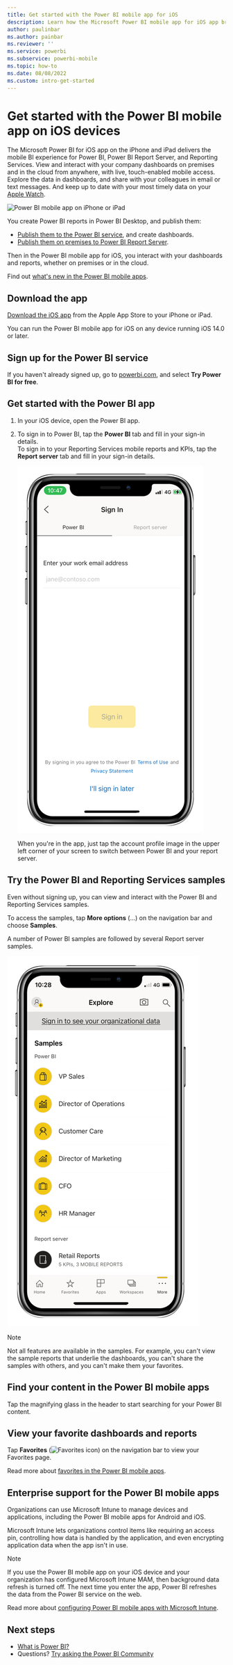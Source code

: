 ```yaml
---
title: Get started with the Power BI mobile app for iOS
description: Learn how the Microsoft Power BI mobile app for iOS app brings Power BI to your pocket, with mobile access to business information on premises and in the cloud.
author: paulinbar
ms.author: painbar
ms.reviewer: ''
ms.service: powerbi
ms.subservice: powerbi-mobile
ms.topic: how-to
ms.date: 08/08/2022
ms.custom: intro-get-started
---
```

# Get started with the Power BI mobile app on iOS devices
The Microsoft Power BI for iOS app on the iPhone and iPad delivers the mobile BI experience for Power BI, Power BI Report Server, and Reporting Services. View and interact with your company dashboards on premises and in the cloud from anywhere, with live, touch-enabled mobile access. Explore the data in dashboards, and share with your colleagues in email or text messages. And keep up to date with your most timely data on your [Apple Watch](mobile-apple-watch.md).  

![Power BI mobile app on iPhone or iPad](./media/mobile-iphone-app-get-started/pbi_ipad_iphonedevices.png)

You create Power BI reports in Power BI Desktop, and publish them:

* [Publish them to the Power BI service](../../fundamentals/service-get-started.md), and create dashboards.
* [Publish them on premises to Power BI Report Server](../../report-server/quickstart-create-powerbi-report.md).

Then in the Power BI mobile app for iOS, you interact with your dashboards and reports, whether on premises or in the cloud.

Find out [what's new in the Power BI mobile apps](mobile-whats-new-in-the-mobile-apps.md).

## Download the app
[Download the iOS app](https://go.microsoft.com/fwlink/?LinkId=522062 "Download the iOS app")  from the Apple App Store to your iPhone or iPad.

You can run the Power BI mobile app for iOS on any device running iOS 14.0 or later.

## Sign up for the Power BI service
If you haven't already signed up, go to [powerbi.com](https://powerbi.microsoft.com/get-started/), and select **Try Power BI for free**.


## Get started with the Power BI app
1. In your iOS device, open the Power BI app.
2. To sign in to Power BI, tap the **Power BI** tab and fill in your sign-in details.  
   To sign in to your Reporting Services mobile reports and KPIs, tap the **Report server** tab and fill in your sign-in details.
   
   ![Sign in to the Power BI mobile app](./media/mobile-iphone-app-get-started/power-bi-connect-to-login.png)
   
   When you're in the app, just tap the account profile image in the upper left corner of your screen to switch between Power BI and your report server. 

## Try the Power BI and Reporting Services samples
Even without signing up, you can view and interact with the Power BI and Reporting Services samples.

To access the samples, tap **More options** (...) on the navigation bar and choose **Samples**.

A number of Power BI samples are followed by several Report server samples.

   ![Power BI mobile samples](./media/mobile-iphone-app-get-started/power-bi-iphone-powerbi-samples.png)
   
   > [!NOTE]
   > Not all features are available in the samples. For example, you can't view the sample reports that underlie the dashboards, you can't share the samples with others, and you can't make them your favorites. 
   > 
   >

## Find your content in the Power BI mobile apps

Tap the magnifying glass in the header to start searching for your Power BI content.

## View your favorite dashboards and reports
Tap **Favorites** (![Favorites icon](./media/mobile-iphone-app-get-started/power-bi-mobile-apps-home-favorites-icon.png)) on the navigation bar to view your Favorites page. 

Read more about [favorites in the Power BI mobile apps](mobile-apps-favorites.md).

## Enterprise support for the Power BI mobile apps
Organizations can use Microsoft Intune to manage devices and applications, including the Power BI mobile apps for Android and iOS.

Microsoft Intune lets organizations control items like requiring an access pin, controlling how data is handled by the application, and even encrypting application data when the app isn't in use.

> [!NOTE]
> If you use the Power BI mobile app on your iOS device and your organization has configured Microsoft Intune MAM, then background data refresh is turned off. The next time you enter the app, Power BI refreshes the data from the Power BI service on the web.
> 

Read more about [configuring Power BI mobile apps with Microsoft Intune](../../enterprise/service-admin-mobile-intune.md). 

## Next steps

* [What is Power BI?](../../fundamentals/power-bi-overview.md)
* Questions? [Try asking the Power BI Community](https://community.powerbi.com/)
